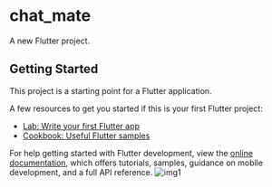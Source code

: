 # chat_mate

A new Flutter project.

## Getting Started

This project is a starting point for a Flutter application.

A few resources to get you started if this is your first Flutter project:

- [Lab: Write your first Flutter app](https://docs.flutter.dev/get-started/codelab)
- [Cookbook: Useful Flutter samples](https://docs.flutter.dev/cookbook)

For help getting started with Flutter development, view the
[online documentation](https://docs.flutter.dev/), which offers tutorials,
samples, guidance on mobile development, and a full API reference.
![img1](https://github.com/Karanjit08/Chat-Mate-AI-Application/assets/121970119/f1dd8bf7-8319-4a8d-83ab-e45fca06a9a3)
